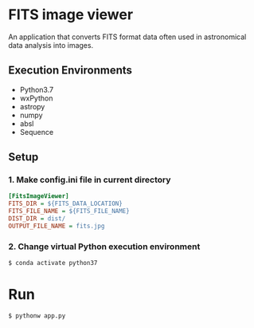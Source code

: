 # FITS image viewer
An application that converts FITS format data often used in astronomical data analysis into images.
## Execution Environments
- Python3.7
- wxPython
- astropy
- numpy
- absl
- Sequence

## Setup

### 1. Make config.ini file in current directory
```config.ini
[FitsImageViewer]
FITS_DIR = ${FITS_DATA_LOCATION}
FITS_FILE_NAME = ${FITS_FILE_NAME}
DIST_DIR = dist/
OUTPUT_FILE_NAME = fits.jpg
```

### 2. Change virtual Python execution environment
```
$ conda activate python37
```

# Run
```
$ pythonw app.py
```